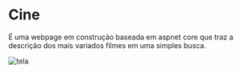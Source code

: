 # Cine
É uma webpage em construção baseada em aspnet core que traz a descrição dos mais variados filmes em uma simples busca.


![tela](https://www.figma.com/file/pmVLByabQ89YEoDPRMMjBy/Dev-App-Web-Cine-Web?node-id=32%3A12)
